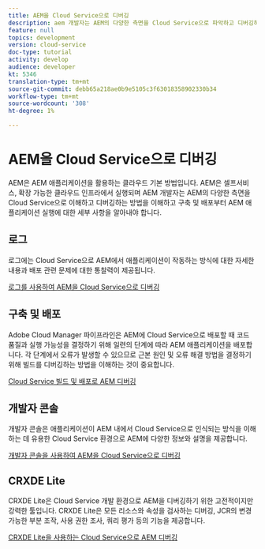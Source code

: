 ```yaml
---
title: AEM을 Cloud Service으로 디버깅
description: aem 개발자는 AEM의 다양한 측면을 Cloud Service으로 파악하고 디버깅하는 방법을 파악하고, 구축 및 배포부터 AEM 애플리케이션 실행에 대한 세부 사항을 파악하기 위해 셀프 서비스, 확장 가능한 클라우드 인프라 등을 제공합니다.
feature: null
topics: development
version: cloud-service
doc-type: tutorial
activity: develop
audience: developer
kt: 5346
translation-type: tm+mt
source-git-commit: debb65a218ae0b9e5105c3f63018358902330b34
workflow-type: tm+mt
source-wordcount: '308'
ht-degree: 1%

---
```



# AEM을 Cloud Service으로 디버깅

AEM은 AEM 애플리케이션을 활용하는 클라우드 기본 방법입니다. AEM은 셀프서비스, 확장 가능한 클라우드 인프라에서 실행되며 AEM 개발자는 AEM의 다양한 측면을 Cloud Service으로 이해하고 디버깅하는 방법을 이해하고 구축 및 배포부터 AEM 애플리케이션 실행에 대한 세부 사항을 알아내야 합니다.

## 로그

로그에는 Cloud Service으로 AEM에서 애플리케이션이 작동하는 방식에 대한 자세한 내용과 배포 관련 문제에 대한 통찰력이 제공됩니다.

[로그를 사용하여 AEM을 Cloud Service으로 디버깅](./logs.md)

## 구축 및 배포

Adobe Cloud Manager 파이프라인은 AEM에 Cloud Service으로 배포할 때 코드 품질과 실행 가능성을 결정하기 위해 일련의 단계에 따라 AEM 애플리케이션을 배포합니다. 각 단계에서 오류가 발생할 수 있으므로 근본 원인 및 오류 해결 방법을 결정하기 위해 빌드를 디버깅하는 방법을 이해하는 것이 중요합니다.

[Cloud Service 빌드 및 배포로 AEM 디버깅](./build-and-deployment.md)

## 개발자 콘솔

개발자 콘솔은 애플리케이션이 AEM 내에서 Cloud Service으로 인식되는 방식을 이해하는 데 유용한 Cloud Service 환경으로 AEM에 다양한 정보와 설명을 제공합니다.

[개발자 콘솔을 사용하여 AEM을 Cloud Service으로 디버깅](./developer-console.md)

## CRXDE Lite

CRXDE Lite은 Cloud Service 개발 환경으로 AEM을 디버깅하기 위한 고전적이지만 강력한 툴입니다. CRXDE Lite은 모든 리소스와 속성을 검사하는 디버깅, JCR의 변경 가능한 부분 조작, 사용 권한 조사, 쿼리 평가 등의 기능을 제공합니다.

[CRXDE Lite을 사용하는 Cloud Service으로 AEM 디버깅](./crxde-lite.md)
